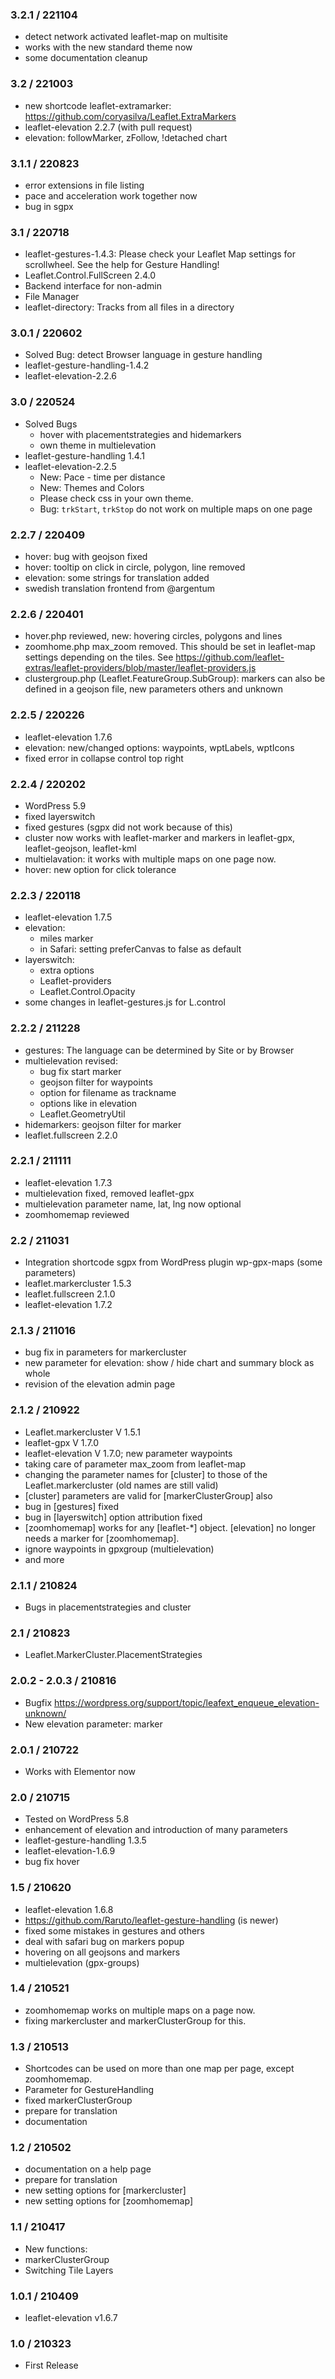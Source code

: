 ### 3.2.1 / 221104

* detect network activated leaflet-map on multisite
* works with the new standard theme now
* some documentation cleanup

### 3.2 / 221003

* new shortcode leaflet-extramarker: https://github.com/coryasilva/Leaflet.ExtraMarkers
* leaflet-elevation 2.2.7 (with pull request)
* elevation: followMarker, zFollow, !detached chart

### 3.1.1 / 220823

* error extensions in file listing
* pace and acceleration work together now
* bug in sgpx

### 3.1 / 220718

* leaflet-gestures-1.4.3: Please check your Leaflet Map settings for scrollwheel. See the help for Gesture Handling!
* Leaflet.Control.FullScreen 2.4.0
* Backend interface for non-admin
* File Manager
* leaflet-directory: Tracks from all files in a directory

### 3.0.1 / 220602

* Solved Bug: detect Browser language in gesture handling
* leaflet-gesture-handling-1.4.2
* leaflet-elevation-2.2.6

### 3.0 / 220524

* Solved Bugs
  * hover with placementstrategies and hidemarkers
  * own theme in multielevation
* leaflet-gesture-handling 1.4.1
* leaflet-elevation-2.2.5
   * New: Pace - time per distance
   * New: Themes and Colors
   * Please check css in your own theme.
   * Bug: `trkStart`, `trkStop` do not work on multiple maps on one page

### 2.2.7 / 220409

* hover: bug with geojson fixed
* hover: tooltip on click in circle, polygon, line removed
* elevation: some strings for translation added
* swedish translation frontend from @argentum

### 2.2.6 / 220401

* hover.php reviewed, new: hovering circles, polygons and lines
* zoomhome.php max_zoom removed. This should be set in leaflet-map settings depending on the tiles.
  See https://github.com/leaflet-extras/leaflet-providers/blob/master/leaflet-providers.js
* clustergroup.php (Leaflet.FeatureGroup.SubGroup): markers can also be defined in a geojson file,
  new parameters others and unknown

### 2.2.5 / 220226

* leaflet-elevation 1.7.6
* elevation: new/changed options: waypoints, wptLabels, wptIcons
* fixed error in collapse control top right

### 2.2.4 / 220202

* WordPress 5.9
* fixed layerswitch
* fixed gestures (sgpx did not work because of this)
* cluster now works with leaflet-marker and markers in leaflet-gpx, leaflet-geojson, leaflet-kml
* multielavation: it works with multiple maps on one page now.
* hover: new option for click tolerance

### 2.2.3 / 220118

* leaflet-elevation 1.7.5
* elevation:
    * miles marker
    * in Safari: setting preferCanvas to false as default
* layerswitch:
    * extra options
    * Leaflet-providers
    * Leaflet.Control.Opacity
* some changes in leaflet-gestures.js for L.control

### 2.2.2 / 211228
* gestures: The language can be determined by Site or by Browser
* multielevation revised:
   * bug fix start marker
   * geojson filter for waypoints
   * option for filename as trackname
   * options like in elevation
   * Leaflet.GeometryUtil
* hidemarkers: geojson filter for marker
* leaflet.fullscreen 2.2.0

### 2.2.1 / 211111
* leaflet-elevation 1.7.3
* multielevation fixed, removed leaflet-gpx
* multielevation parameter name, lat, lng now optional
* zoomhomemap reviewed

### 2.2 / 211031
* Integration shortcode sgpx from WordPress plugin wp-gpx-maps (some parameters)
* leaflet.markercluster 1.5.3
* leaflet.fullscreen 2.1.0
* leaflet-elevation 1.7.2

### 2.1.3 / 211016
* bug fix in parameters for markercluster
* new parameter for elevation: show / hide chart and summary block as whole
* revision of the elevation admin page

### 2.1.2 / 210922
* Leaflet.markercluster V 1.5.1
* leaflet-gpx V 1.7.0
* leaflet-elevation V 1.7.0; new parameter waypoints
* taking care of parameter max_zoom from leaflet-map
* changing the parameter names for [cluster] to those of the Leaflet.markercluster (old names are still valid)
* [cluster] parameters are valid for [markerClusterGroup] also
* bug in [gestures] fixed
* bug in [layerswitch] option attribution fixed
* [zoomhomemap] works for any [leaflet-*] object. [elevation] no longer needs a marker for [zoomhomemap].
* ignore waypoints in gpxgroup (multielevation)
* and more

### 2.1.1 / 210824
* Bugs in placementstrategies and cluster

### 2.1 / 210823
* Leaflet.MarkerCluster.PlacementStrategies

### 2.0.2 - 2.0.3 / 210816
* Bugfix https://wordpress.org/support/topic/leafext_enqueue_elevation-unknown/
* New elevation parameter: marker

### 2.0.1 / 210722
* Works with Elementor now

### 2.0 / 210715
* Tested on WordPress 5.8
* enhancement of elevation and introduction of many parameters
* leaflet-gesture-handling 1.3.5
* leaflet-elevation-1.6.9
* bug fix hover

### 1.5 / 210620
* leaflet-elevation 1.6.8
* https://github.com/Raruto/leaflet-gesture-handling (is newer)
* fixed some mistakes in gestures and others
* deal with safari bug on markers popup
* hovering on all geojsons and markers
* multielevation (gpx-groups)

### 1.4 / 210521
* zoomhomemap works on multiple maps on a page now.
* fixing markercluster and markerClusterGroup for this.

### 1.3 / 210513
* Shortcodes can be used on more than one map per page, except zoomhomemap.
* Parameter for GestureHandling
* fixed markerClusterGroup
* prepare for translation
* documentation

### 1.2 / 210502
* documentation on a help page
* prepare for translation
* new setting options for [markercluster]
* new setting options for [zoomhomemap]

### 1.1 / 210417
* New functions:
* markerClusterGroup
* Switching Tile Layers

### 1.0.1 / 210409
* leaflet-elevation v1.6.7

### 1.0 / 210323
* First Release
